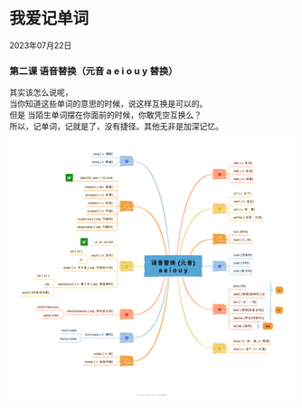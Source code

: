 # 我爱记单词
<div class="date">2023年07月22日</div>

### 第二课 语音替换（元音 a e i o u y 替换）
其实该怎么说呢，</br>
当你知道这些单词的意思的时候，说这样互换是可以的。</br>
但是 当陌生单词摆在你面前的时候，你敢凭空互换么？</br>
所以，记单词，记就是了，没有捷径。其他无非是加深记忆。
<div>
    <img id="content" src="pic/words/002.png">
</div>